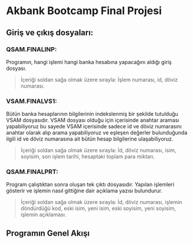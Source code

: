 # Akbank Bootcamp Final Projesi

## Giriş ve çıkış dosyaları:
### QSAM.FINALINP:
Programın, hangi işlemi hangi banka hesabına yapacağını aldığı giriş dosyası.
> İçeriği soldan sağa olmak üzere sırayla: İşlem numarası, id, döviz numarası.

### VSAM.FINALVS1:
Bütün banka hesaplarının bilgilerinin indekslenmiş bir şekilde tutulduğu VSAM dosyasıdır. VSAM dosyası olduğu için içerisinde anahtar araması yapabiliyoruz
bu sayede VSAM içerisinde sadece id ve döviz numarasını anahtar olarak alıp arama yapabiliyoruz ve eşleşen değerler bulunduğunda ilgili id ve döviz numarasına ait bütün hesap
bilgilerine ulaşabiliyoruz.
> İçeriği soldan sağa olmak üzere sırayla: İd, döviz numarası, isim, soyisim, son işlem tarihi, hesaptaki toplam para miktarı.

### QSAM.FINALPRT:
Program çalıştıktan sonra oluşan tek çıktı dosyasıdır. Yapılan işlemleri gösterir ve işlemin nasıl gittiğine dair açıklama yazısı bulundurur.
> İçeriği soldan sağa olmak üzere sırayla: İd, döviz numarası, işlemin döndürdüğü kod, eski isim, yeni isim, eski soyisim, yeni soyisim, işlemin açıklaması.

## Programın Genel Akışı
